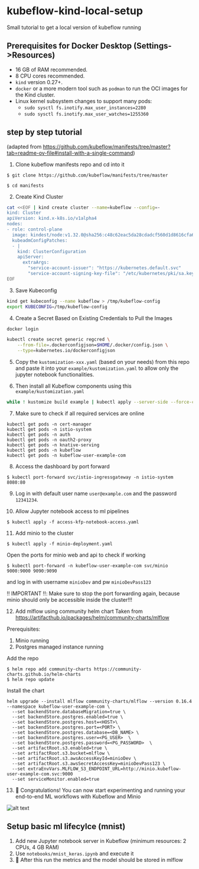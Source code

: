 # kubeflow-kind-local-setup
Small tutorial to get a local version of kubeflow running

## Prerequisites for Docker Desktop (Settings->Resources)
- 16 GB of RAM recommended.
- 8 CPU cores recommended.
- `kind` version 0.27+.
- `docker` or a more modern tool such as `podman` to run the OCI images for the Kind cluster.
- Linux kernel subsystem changes to support many pods:
    - `sudo sysctl fs.inotify.max_user_instances=2280`
    - `sudo sysctl fs.inotify.max_user_watches=1255360`
 
## step by step tutorial
(adapted from https://github.com/kubeflow/manifests/tree/master?tab=readme-ov-file#install-with-a-single-command)

1. Clone kubeflow manifests repo and cd into it
```
$ git clone https://github.com/kubeflow/manifests/tree/master

$ cd manifests
```

2. Create Kind Cluster
```sh
cat <<EOF | kind create cluster --name=kubeflow --config=-
kind: Cluster
apiVersion: kind.x-k8s.io/v1alpha4
nodes:
- role: control-plane
  image: kindest/node:v1.32.0@sha256:c48c62eac5da28cdadcf560d1d8616cfa6783b58f0d94cf63ad1bf49600cb027
  kubeadmConfigPatches:
  - |
    kind: ClusterConfiguration
    apiServer:
      extraArgs:
        "service-account-issuer": "https://kubernetes.default.svc"
        "service-account-signing-key-file": "/etc/kubernetes/pki/sa.key"
EOF
```

3. Save Kubeconfig
```sh
kind get kubeconfig --name kubeflow > /tmp/kubeflow-config
export KUBECONFIG=/tmp/kubeflow-config
```

4. Create a Secret Based on Existing Credentials to Pull the Images
```sh
docker login

kubectl create secret generic regcred \
    --from-file=.dockerconfigjson=$HOME/.docker/config.json \
    --type=kubernetes.io/dockerconfigjson
```

5. Copy the `kustomization-xxx.yaml` (based on your needs) from this repo and paste it into your `example/kustomization.yaml` to allow only the jupyter notebook functionalities.


6. Then install all Kubeflow components using this `example/kustomization.yaml`
```sh
while ! kustomize build example | kubectl apply --server-side --force-conflicts -f -; do echo "Retrying to apply resources"; sleep 20; done
```

7. Make sure to check if all required services are online
```
kubectl get pods -n cert-manager
kubectl get pods -n istio-system
kubectl get pods -n auth
kubectl get pods -n oauth2-proxy
kubectl get pods -n knative-serving
kubectl get pods -n kubeflow
kubectl get pods -n kubeflow-user-example-com
```

8. Access the dashboard by port forward
```
$ kubectl port-forward svc/istio-ingressgateway -n istio-system 8080:80
```

9. Log in with default user name `user@example.com` and the password `12341234`.

10. Allow Jupyter notebook access to ml pipelines
```
$ kubectl apply -f access-kfp-notebook-access.yaml
```

11. Add minio to the cluster

```
$ kubectl apply -f minio-deployment.yaml
```

Open the ports for minio web and api to check if working
```
$ kubectl port-forward -n kubeflow-user-example-com svc/minio 9000:9000 9090:9090
```
and log in with username `minioDev` and pw `minioDevPass123` 

‼️ IMPORTANT ‼️: Make sure to stop the port forwarding again, because minio should only be accessible inside the cluster!!!

12. Add mlflow using community helm chart
Taken from https://artifacthub.io/packages/helm/community-charts/mlflow

Prerequisites:
1. Minio running
2. Postgres managed instance running

Add the repo
```
$ helm repo add community-charts https://community-charts.github.io/helm-charts
$ helm repo update
````

Install the chart
```
helm upgrade --install mlflow community-charts/mlflow --version 0.16.4 --namespace kubeflow-user-example-com \
  --set backendStore.databaseMigration=true \
  --set backendStore.postgres.enabled=true \
  --set backendStore.postgres.host=<HOST>\
  --set backendStore.postgres.port=<PORT> \
  --set backendStore.postgres.database=<DB_NAME> \
  --set backendStore.postgres.user=<PG_USER>  \
  --set backendStore.postgres.password=<PG_PASSWORD>  \
  --set artifactRoot.s3.enabled=true \
  --set artifactRoot.s3.bucket=mlflow \
  --set artifactRoot.s3.awsAccessKeyId=minioDev \
  --set artifactRoot.s3.awsSecretAccessKey=minioDevPass123 \
  --set extraEnvVars.MLFLOW_S3_ENDPOINT_URL=http://minio.kubeflow-user-example-com.svc:9000 
  --set serviceMonitor.enabled=true 
```

13. 🎉 Congratulations! You can now start experimenting and running your end-to-end ML workflows with Kubeflow and Minio




![alt text](infrastructure.png "Infrastructure")


## Setup basic ml lifecylce (mnist)


1. Add new Jupyter notebook server in Kubeflow (minimum resources: 2 CPUs, 4 GB RAM)
2. Use `notebooks/mnist_keras.ipynb` and execute it
3. 🎉 After this run the metrics and the model should be stored in mlflow
